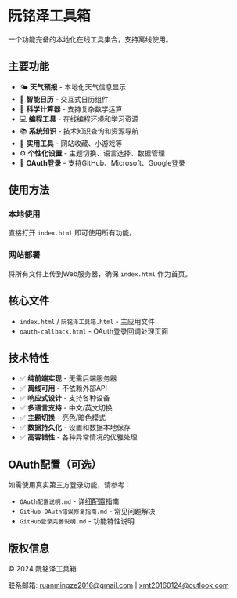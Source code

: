 # 阮铭泽工具箱

一个功能完备的本地化在线工具集合，支持离线使用。

## 主要功能

- 🌤️ **天气预报** - 本地化天气信息显示
- 📅 **智能日历** - 交互式日历组件
- 🧮 **科学计算器** - 支持复杂数学运算
- 💻 **编程工具** - 在线编程环境和学习资源
- 📚 **系统知识** - 技术知识查询和资源导航
- 🔧 **实用工具** - 网站收藏、小游戏等
- ⚙️ **个性化设置** - 主题切换、语言选择、数据管理
- 👤 **OAuth登录** - 支持GitHub、Microsoft、Google登录

## 使用方法

### 本地使用
直接打开 `index.html` 即可使用所有功能。

### 网站部署
将所有文件上传到Web服务器，确保 `index.html` 作为首页。

## 核心文件

- `index.html` / `阮铭泽工具箱.html` - 主应用文件
- `oauth-callback.html` - OAuth登录回调处理页面

## 技术特性

- ✅ **纯前端实现** - 无需后端服务器
- ✅ **离线可用** - 不依赖外部API
- ✅ **响应式设计** - 支持各种设备
- ✅ **多语言支持** - 中文/英文切换
- ✅ **主题切换** - 亮色/暗色模式
- ✅ **数据持久化** - 设置和数据本地保存
- ✅ **高容错性** - 各种异常情况的优雅处理

## OAuth配置（可选）

如需使用真实第三方登录功能，请参考：
- `OAuth配置说明.md` - 详细配置指南
- `GitHub OAuth错误修复指南.md` - 常见问题解决
- `GitHub登录完善说明.md` - 功能特性说明

## 版权信息

© 2024 阮铭泽工具箱

联系邮箱: ruanmingze2016@gmail.com | xmt20160124@outlook.com

